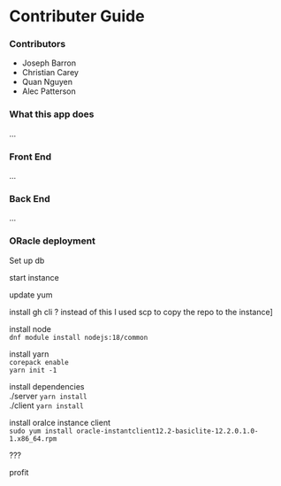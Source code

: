 # Contributer Guide


### Contributors
- Joseph Barron
- Christian Carey
- Quan Nguyen
- Alec Patterson

### What this app does
...


### Front End
...

### Back End
...

### ORacle deployment
Set up db

start instance

update yum

install gh cli ? instead of this I used scp to copy the repo to the instance]

install node  
`dnf module install nodejs:18/common`

install yarn  
`corepack enable`  
`yarn init -1`  

install dependencies  
./server `yarn install`  
./client `yarn install`

install oralce instance client  
`sudo yum install oracle-instantclient12.2-basiclite-12.2.0.1.0-1.x86_64.rpm`

???

profit